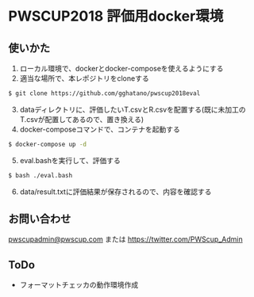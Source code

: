 PWSCUP2018 評価用docker環境
===

## 使いかた

1. ローカル環境で、dockerとdocker-composeを使えるようにする
2. 適当な場所で、本レポジトリをcloneする
```bash
$ git clone https://github.com/gghatano/pwscup2018eval
```
3. dataディレクトリに、評価したいT.csvとR.csvを配置する(既に未加工のT.csvが配置してあるので、置き換える)
4. docker-composeコマンドで、コンテナを起動する
```bash
$ docker-compose up -d
``` 
5. eval.bashを実行して、評価する
```bash
$ bash ./eval.bash 
```
6. data/result.txtに評価結果が保存されるので、内容を確認する

## お問い合わせ
pwscupadmin@pwscup.com
または
https://twitter.com/PWScup_Admin

## ToDo

- フォーマットチェッカの動作環境作成
